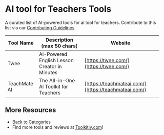 # AI tool for Teachers Tools

A curated list of AI-powered tools for ai tool for teachers. Contribute to this list via our [Contributing Guidelines](../CONTRIBUTING.md).

| Tool Name | Description (max 50 chars) | Website |
|-----------|----------------------------|---------|
| Twee | AI-Powered English Lesson Creator in Minutes | [https://twee.com/](https://twee.com/) |
| TeachMate AI | The All-in-One AI Toolkit for Teachers | [https://teachmateai.com/](https://teachmateai.com/) |

## More Resources
- [Back to Categories](../README.md)
- Find more tools and reviews at [Toolkitly.com](https://toolkitly.com)!
